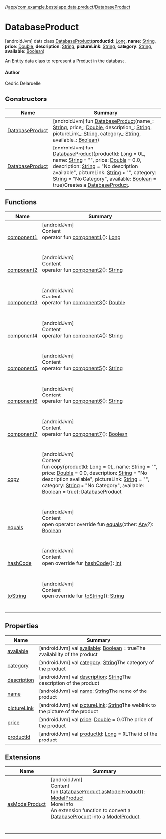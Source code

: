 //[app](../../index.md)/[com.example.bestelapp.data.product](../index.md)/[DatabaseProduct](index.md)



# DatabaseProduct  
 [androidJvm] data class [DatabaseProduct](index.md)(**productId**: [Long](https://kotlinlang.org/api/latest/jvm/stdlib/kotlin/-long/index.html), **name**: [String](https://kotlinlang.org/api/latest/jvm/stdlib/kotlin/-string/index.html), **price**: [Double](https://kotlinlang.org/api/latest/jvm/stdlib/kotlin/-double/index.html), **description**: [String](https://kotlinlang.org/api/latest/jvm/stdlib/kotlin/-string/index.html), **pictureLink**: [String](https://kotlinlang.org/api/latest/jvm/stdlib/kotlin/-string/index.html), **category**: [String](https://kotlinlang.org/api/latest/jvm/stdlib/kotlin/-string/index.html), **available**: [Boolean](https://kotlinlang.org/api/latest/jvm/stdlib/kotlin/-boolean/index.html))

An Entity data class to represent a Product in the database.



#### Author  


Cedric Delaruelle

   


## Constructors  
  
|  Name|  Summary| 
|---|---|
| <a name="com.example.bestelapp.data.product/DatabaseProduct/DatabaseProduct/#kotlin.String#kotlin.Double#kotlin.String#kotlin.String#kotlin.String#kotlin.Boolean/PointingToDeclaration/"></a>[DatabaseProduct](-database-product.md)| <a name="com.example.bestelapp.data.product/DatabaseProduct/DatabaseProduct/#kotlin.String#kotlin.Double#kotlin.String#kotlin.String#kotlin.String#kotlin.Boolean/PointingToDeclaration/"></a> [androidJvm] fun [DatabaseProduct](-database-product.md)(name_: [String](https://kotlinlang.org/api/latest/jvm/stdlib/kotlin/-string/index.html), price_: [Double](https://kotlinlang.org/api/latest/jvm/stdlib/kotlin/-double/index.html), description_: [String](https://kotlinlang.org/api/latest/jvm/stdlib/kotlin/-string/index.html), pictureLink_: [String](https://kotlinlang.org/api/latest/jvm/stdlib/kotlin/-string/index.html), category_: [String](https://kotlinlang.org/api/latest/jvm/stdlib/kotlin/-string/index.html), available_: [Boolean](https://kotlinlang.org/api/latest/jvm/stdlib/kotlin/-boolean/index.html))   <br>
| <a name="com.example.bestelapp.data.product/DatabaseProduct/DatabaseProduct/#kotlin.Long#kotlin.String#kotlin.Double#kotlin.String#kotlin.String#kotlin.String#kotlin.Boolean/PointingToDeclaration/"></a>[DatabaseProduct](-database-product.md)| <a name="com.example.bestelapp.data.product/DatabaseProduct/DatabaseProduct/#kotlin.Long#kotlin.String#kotlin.Double#kotlin.String#kotlin.String#kotlin.String#kotlin.Boolean/PointingToDeclaration/"></a> [androidJvm] fun [DatabaseProduct](-database-product.md)(productId: [Long](https://kotlinlang.org/api/latest/jvm/stdlib/kotlin/-long/index.html) = 0L, name: [String](https://kotlinlang.org/api/latest/jvm/stdlib/kotlin/-string/index.html) = "", price: [Double](https://kotlinlang.org/api/latest/jvm/stdlib/kotlin/-double/index.html) = 0.0, description: [String](https://kotlinlang.org/api/latest/jvm/stdlib/kotlin/-string/index.html) = "No description available", pictureLink: [String](https://kotlinlang.org/api/latest/jvm/stdlib/kotlin/-string/index.html) = "", category: [String](https://kotlinlang.org/api/latest/jvm/stdlib/kotlin/-string/index.html) = "No Category", available: [Boolean](https://kotlinlang.org/api/latest/jvm/stdlib/kotlin/-boolean/index.html) = true)Creates a [DatabaseProduct](index.md).   <br>


## Functions  
  
|  Name|  Summary| 
|---|---|
| <a name="com.example.bestelapp.data.product/DatabaseProduct/component1/#/PointingToDeclaration/"></a>[component1](component1.md)| <a name="com.example.bestelapp.data.product/DatabaseProduct/component1/#/PointingToDeclaration/"></a>[androidJvm]  <br>Content  <br>operator fun [component1](component1.md)(): [Long](https://kotlinlang.org/api/latest/jvm/stdlib/kotlin/-long/index.html)  <br><br><br>
| <a name="com.example.bestelapp.data.product/DatabaseProduct/component2/#/PointingToDeclaration/"></a>[component2](component2.md)| <a name="com.example.bestelapp.data.product/DatabaseProduct/component2/#/PointingToDeclaration/"></a>[androidJvm]  <br>Content  <br>operator fun [component2](component2.md)(): [String](https://kotlinlang.org/api/latest/jvm/stdlib/kotlin/-string/index.html)  <br><br><br>
| <a name="com.example.bestelapp.data.product/DatabaseProduct/component3/#/PointingToDeclaration/"></a>[component3](component3.md)| <a name="com.example.bestelapp.data.product/DatabaseProduct/component3/#/PointingToDeclaration/"></a>[androidJvm]  <br>Content  <br>operator fun [component3](component3.md)(): [Double](https://kotlinlang.org/api/latest/jvm/stdlib/kotlin/-double/index.html)  <br><br><br>
| <a name="com.example.bestelapp.data.product/DatabaseProduct/component4/#/PointingToDeclaration/"></a>[component4](component4.md)| <a name="com.example.bestelapp.data.product/DatabaseProduct/component4/#/PointingToDeclaration/"></a>[androidJvm]  <br>Content  <br>operator fun [component4](component4.md)(): [String](https://kotlinlang.org/api/latest/jvm/stdlib/kotlin/-string/index.html)  <br><br><br>
| <a name="com.example.bestelapp.data.product/DatabaseProduct/component5/#/PointingToDeclaration/"></a>[component5](component5.md)| <a name="com.example.bestelapp.data.product/DatabaseProduct/component5/#/PointingToDeclaration/"></a>[androidJvm]  <br>Content  <br>operator fun [component5](component5.md)(): [String](https://kotlinlang.org/api/latest/jvm/stdlib/kotlin/-string/index.html)  <br><br><br>
| <a name="com.example.bestelapp.data.product/DatabaseProduct/component6/#/PointingToDeclaration/"></a>[component6](component6.md)| <a name="com.example.bestelapp.data.product/DatabaseProduct/component6/#/PointingToDeclaration/"></a>[androidJvm]  <br>Content  <br>operator fun [component6](component6.md)(): [String](https://kotlinlang.org/api/latest/jvm/stdlib/kotlin/-string/index.html)  <br><br><br>
| <a name="com.example.bestelapp.data.product/DatabaseProduct/component7/#/PointingToDeclaration/"></a>[component7](component7.md)| <a name="com.example.bestelapp.data.product/DatabaseProduct/component7/#/PointingToDeclaration/"></a>[androidJvm]  <br>Content  <br>operator fun [component7](component7.md)(): [Boolean](https://kotlinlang.org/api/latest/jvm/stdlib/kotlin/-boolean/index.html)  <br><br><br>
| <a name="com.example.bestelapp.data.product/DatabaseProduct/copy/#kotlin.Long#kotlin.String#kotlin.Double#kotlin.String#kotlin.String#kotlin.String#kotlin.Boolean/PointingToDeclaration/"></a>[copy](copy.md)| <a name="com.example.bestelapp.data.product/DatabaseProduct/copy/#kotlin.Long#kotlin.String#kotlin.Double#kotlin.String#kotlin.String#kotlin.String#kotlin.Boolean/PointingToDeclaration/"></a>[androidJvm]  <br>Content  <br>fun [copy](copy.md)(productId: [Long](https://kotlinlang.org/api/latest/jvm/stdlib/kotlin/-long/index.html) = 0L, name: [String](https://kotlinlang.org/api/latest/jvm/stdlib/kotlin/-string/index.html) = "", price: [Double](https://kotlinlang.org/api/latest/jvm/stdlib/kotlin/-double/index.html) = 0.0, description: [String](https://kotlinlang.org/api/latest/jvm/stdlib/kotlin/-string/index.html) = "No description available", pictureLink: [String](https://kotlinlang.org/api/latest/jvm/stdlib/kotlin/-string/index.html) = "", category: [String](https://kotlinlang.org/api/latest/jvm/stdlib/kotlin/-string/index.html) = "No Category", available: [Boolean](https://kotlinlang.org/api/latest/jvm/stdlib/kotlin/-boolean/index.html) = true): [DatabaseProduct](index.md)  <br><br><br>
| <a name="kotlin/Any/equals/#kotlin.Any?/PointingToDeclaration/"></a>[equals](../../com.example.bestelapp.repository/-product-repository/index.md#%5Bkotlin%2FAny%2Fequals%2F%23kotlin.Any%3F%2FPointingToDeclaration%2F%5D%2FFunctions%2F-1760135448)| <a name="kotlin/Any/equals/#kotlin.Any?/PointingToDeclaration/"></a>[androidJvm]  <br>Content  <br>open operator override fun [equals](../../com.example.bestelapp.repository/-product-repository/index.md#%5Bkotlin%2FAny%2Fequals%2F%23kotlin.Any%3F%2FPointingToDeclaration%2F%5D%2FFunctions%2F-1760135448)(other: [Any](https://kotlinlang.org/api/latest/jvm/stdlib/kotlin/-any/index.html)?): [Boolean](https://kotlinlang.org/api/latest/jvm/stdlib/kotlin/-boolean/index.html)  <br><br><br>
| <a name="kotlin/Any/hashCode/#/PointingToDeclaration/"></a>[hashCode](../../com.example.bestelapp.repository/-product-repository/index.md#%5Bkotlin%2FAny%2FhashCode%2F%23%2FPointingToDeclaration%2F%5D%2FFunctions%2F-1760135448)| <a name="kotlin/Any/hashCode/#/PointingToDeclaration/"></a>[androidJvm]  <br>Content  <br>open override fun [hashCode](../../com.example.bestelapp.repository/-product-repository/index.md#%5Bkotlin%2FAny%2FhashCode%2F%23%2FPointingToDeclaration%2F%5D%2FFunctions%2F-1760135448)(): [Int](https://kotlinlang.org/api/latest/jvm/stdlib/kotlin/-int/index.html)  <br><br><br>
| <a name="kotlin/Any/toString/#/PointingToDeclaration/"></a>[toString](../../com.example.bestelapp.repository/-product-repository/index.md#%5Bkotlin%2FAny%2FtoString%2F%23%2FPointingToDeclaration%2F%5D%2FFunctions%2F-1760135448)| <a name="kotlin/Any/toString/#/PointingToDeclaration/"></a>[androidJvm]  <br>Content  <br>open override fun [toString](../../com.example.bestelapp.repository/-product-repository/index.md#%5Bkotlin%2FAny%2FtoString%2F%23%2FPointingToDeclaration%2F%5D%2FFunctions%2F-1760135448)(): [String](https://kotlinlang.org/api/latest/jvm/stdlib/kotlin/-string/index.html)  <br><br><br>


## Properties  
  
|  Name|  Summary| 
|---|---|
| <a name="com.example.bestelapp.data.product/DatabaseProduct/available/#/PointingToDeclaration/"></a>[available](available.md)| <a name="com.example.bestelapp.data.product/DatabaseProduct/available/#/PointingToDeclaration/"></a> [androidJvm] val [available](available.md): [Boolean](https://kotlinlang.org/api/latest/jvm/stdlib/kotlin/-boolean/index.html) = trueThe availability of the product   <br>
| <a name="com.example.bestelapp.data.product/DatabaseProduct/category/#/PointingToDeclaration/"></a>[category](category.md)| <a name="com.example.bestelapp.data.product/DatabaseProduct/category/#/PointingToDeclaration/"></a> [androidJvm] val [category](category.md): [String](https://kotlinlang.org/api/latest/jvm/stdlib/kotlin/-string/index.html)The category of the product   <br>
| <a name="com.example.bestelapp.data.product/DatabaseProduct/description/#/PointingToDeclaration/"></a>[description](description.md)| <a name="com.example.bestelapp.data.product/DatabaseProduct/description/#/PointingToDeclaration/"></a> [androidJvm] val [description](description.md): [String](https://kotlinlang.org/api/latest/jvm/stdlib/kotlin/-string/index.html)The description of the product   <br>
| <a name="com.example.bestelapp.data.product/DatabaseProduct/name/#/PointingToDeclaration/"></a>[name](name.md)| <a name="com.example.bestelapp.data.product/DatabaseProduct/name/#/PointingToDeclaration/"></a> [androidJvm] val [name](name.md): [String](https://kotlinlang.org/api/latest/jvm/stdlib/kotlin/-string/index.html)The name of the product   <br>
| <a name="com.example.bestelapp.data.product/DatabaseProduct/pictureLink/#/PointingToDeclaration/"></a>[pictureLink](picture-link.md)| <a name="com.example.bestelapp.data.product/DatabaseProduct/pictureLink/#/PointingToDeclaration/"></a> [androidJvm] val [pictureLink](picture-link.md): [String](https://kotlinlang.org/api/latest/jvm/stdlib/kotlin/-string/index.html)The weblink to the picture of the product   <br>
| <a name="com.example.bestelapp.data.product/DatabaseProduct/price/#/PointingToDeclaration/"></a>[price](price.md)| <a name="com.example.bestelapp.data.product/DatabaseProduct/price/#/PointingToDeclaration/"></a> [androidJvm] val [price](price.md): [Double](https://kotlinlang.org/api/latest/jvm/stdlib/kotlin/-double/index.html) = 0.0The price of the product   <br>
| <a name="com.example.bestelapp.data.product/DatabaseProduct/productId/#/PointingToDeclaration/"></a>[productId](product-id.md)| <a name="com.example.bestelapp.data.product/DatabaseProduct/productId/#/PointingToDeclaration/"></a> [androidJvm] val [productId](product-id.md): [Long](https://kotlinlang.org/api/latest/jvm/stdlib/kotlin/-long/index.html) = 0LThe id of the product   <br>


## Extensions  
  
|  Name|  Summary| 
|---|---|
| <a name="com.example.bestelapp.data.product//asModelProduct/com.example.bestelapp.data.product.DatabaseProduct#/PointingToDeclaration/"></a>[asModelProduct](../as-model-product.md)| <a name="com.example.bestelapp.data.product//asModelProduct/com.example.bestelapp.data.product.DatabaseProduct#/PointingToDeclaration/"></a>[androidJvm]  <br>Content  <br>fun [DatabaseProduct](index.md).[asModelProduct](../as-model-product.md)(): [ModelProduct](../-model-product/index.md)  <br>More info  <br>An extension function to convert a [DatabaseProduct](index.md) into a [ModelProduct](../-model-product/index.md).  <br><br><br>

